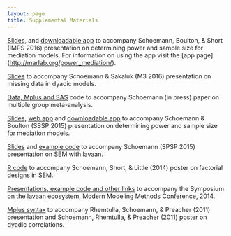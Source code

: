 ```yaml
---
layout: page
title: Supplemental Materials
---
```


[Slides](https://github.com/schoam4/Talks/raw/master/IMPS_2016/IMPS_power.pdf), and [downloadable app](https://github.com/schoam4/mc_power_med/archive/master.zip) to accompany Schoemann, Boulton, & Short (IMPS 2016) presentation on determining power and sample size for mediation models. For information on using the app visit the [app page] (http://marlab.org/power_mediation/).

[Slides](https://github.com/schoam4/Talks/raw/master/Dyad_missing_M3.pdf) to accompany Schoemann & Sakaluk (M3 2016) presentation on missing data in dyadic models.

[Data, Mplus and SAS](https://sites.google.com/site/alexandermschoemann/Multiple_Group_MA.zip?attredirects=0&d=1) code to accompany Schoemann (in press) paper on multiple group meta-analysis.

[Slides](https://github.com/schoam4/Talks/raw/master/SSSP_mediation/SSSP_mediation.pdf), [web app](https://schoemanna.shinyapps.io/mc_power) and [downloadable app](https://github.com/schoam4/Talks/blob/master/SSSP_mediation/mc_power.zip?raw=true) to accompany Schoemann & Boulton (SSSP 2015) presentation on determining power and sample size for mediation models.

[Slides](https://github.com/schoam4/Talks/blob/master/SPSP_lavaan/SPSP_lavaan.pdf?raw=true) and [example code](https://github.com/schoam4/Talks/blob/master/SPSP_lavaan/SPSP_lavaan.R) to accompany Schoemann (SPSP 2015) presentation on SEM with lavaan.

[R code](https://github.com/simsem/simsem/blob/master/Conference%20presentations/SEM_2x3interaction_APA_2014.R) to accompany Schoemann, Short, & Little (2014) poster on factorial designs in SEM.

[Presentations, example code and other links](http://simsem.org/lavaan-ecosystem-M3-2014) to accompany the Symposium on the lavaan ecosystem, Modern Modeling Methods Conference, 2014.

[Mplus syntax](http://quantpsy.org/schoemann_rhemtulla_preacher_mplus_syntax.htm) to accompany Rhemtulla, Schoemann, & Preacher (2011) presentation and Schoemann, Rhemtulla, & Preacher (2011) poster on dyadic correlations.
